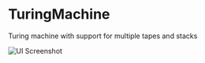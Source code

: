 TuringMachine
=============

Turing machine with support for multiple tapes and stacks

![UI Screenshot](http://i.imgur.com/Ty3jQHm.png "UI Screenshot")
